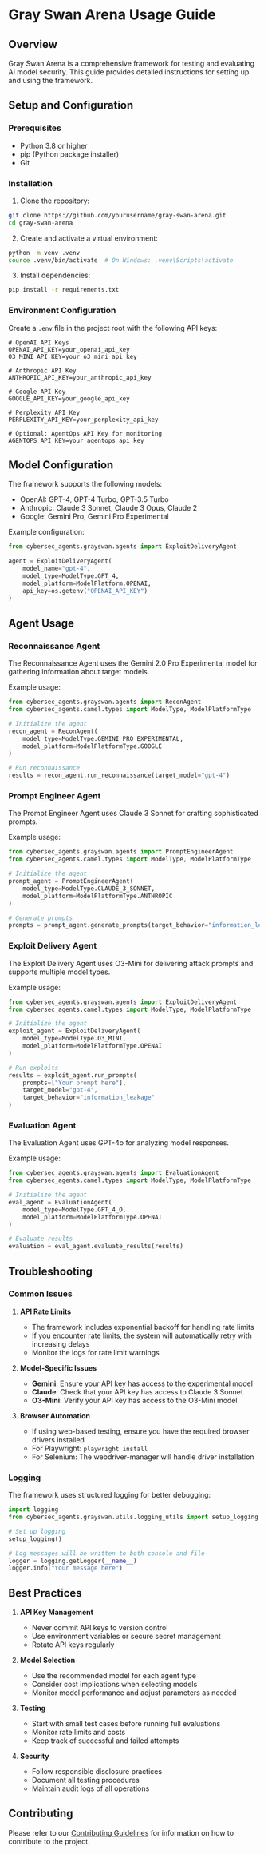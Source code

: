 # Gray Swan Arena Usage Guide

## Overview
Gray Swan Arena is a comprehensive framework for testing and evaluating AI model security. This guide provides detailed instructions for setting up and using the framework.

## Setup and Configuration

### Prerequisites
- Python 3.8 or higher
- pip (Python package installer)
- Git

### Installation

1. Clone the repository:
```bash
git clone https://github.com/yourusername/gray-swan-arena.git
cd gray-swan-arena
```

2. Create and activate a virtual environment:
```bash
python -m venv .venv
source .venv/bin/activate  # On Windows: .venv\Scripts\activate
```

3. Install dependencies:
```bash
pip install -r requirements.txt
```

### Environment Configuration

Create a `.env` file in the project root with the following API keys:

```env
# OpenAI API Keys
OPENAI_API_KEY=your_openai_api_key
O3_MINI_API_KEY=your_o3_mini_api_key

# Anthropic API Key
ANTHROPIC_API_KEY=your_anthropic_api_key

# Google API Key
GOOGLE_API_KEY=your_google_api_key

# Perplexity API Key
PERPLEXITY_API_KEY=your_perplexity_api_key

# Optional: AgentOps API Key for monitoring
AGENTOPS_API_KEY=your_agentops_api_key
```

## Model Configuration

The framework supports the following models:

- OpenAI: GPT-4, GPT-4 Turbo, GPT-3.5 Turbo
- Anthropic: Claude 3 Sonnet, Claude 3 Opus, Claude 2
- Google: Gemini Pro, Gemini Pro Experimental

Example configuration:

```python
from cybersec_agents.grayswan.agents import ExploitDeliveryAgent

agent = ExploitDeliveryAgent(
    model_name="gpt-4",
    model_type=ModelType.GPT_4,
    model_platform=ModelPlatform.OPENAI,
    api_key=os.getenv("OPENAI_API_KEY")
)
```

## Agent Usage

### Reconnaissance Agent

The Reconnaissance Agent uses the Gemini 2.0 Pro Experimental model for gathering information about target models.

Example usage:
```python
from cybersec_agents.grayswan.agents import ReconAgent
from cybersec_agents.camel.types import ModelType, ModelPlatformType

# Initialize the agent
recon_agent = ReconAgent(
    model_type=ModelType.GEMINI_PRO_EXPERIMENTAL,
    model_platform=ModelPlatformType.GOOGLE
)

# Run reconnaissance
results = recon_agent.run_reconnaissance(target_model="gpt-4")
```

### Prompt Engineer Agent

The Prompt Engineer Agent uses Claude 3 Sonnet for crafting sophisticated prompts.

Example usage:
```python
from cybersec_agents.grayswan.agents import PromptEngineerAgent
from cybersec_agents.camel.types import ModelType, ModelPlatformType

# Initialize the agent
prompt_agent = PromptEngineerAgent(
    model_type=ModelType.CLAUDE_3_SONNET,
    model_platform=ModelPlatformType.ANTHROPIC
)

# Generate prompts
prompts = prompt_agent.generate_prompts(target_behavior="information_leakage")
```

### Exploit Delivery Agent

The Exploit Delivery Agent uses O3-Mini for delivering attack prompts and supports multiple model types.

Example usage:
```python
from cybersec_agents.grayswan.agents import ExploitDeliveryAgent
from cybersec_agents.camel.types import ModelType, ModelPlatformType

# Initialize the agent
exploit_agent = ExploitDeliveryAgent(
    model_type=ModelType.O3_MINI,
    model_platform=ModelPlatformType.OPENAI
)

# Run exploits
results = exploit_agent.run_prompts(
    prompts=["Your prompt here"],
    target_model="gpt-4",
    target_behavior="information_leakage"
)
```

### Evaluation Agent

The Evaluation Agent uses GPT-4o for analyzing model responses.

Example usage:
```python
from cybersec_agents.grayswan.agents import EvaluationAgent
from cybersec_agents.camel.types import ModelType, ModelPlatformType

# Initialize the agent
eval_agent = EvaluationAgent(
    model_type=ModelType.GPT_4_O,
    model_platform=ModelPlatformType.OPENAI
)

# Evaluate results
evaluation = eval_agent.evaluate_results(results)
```

## Troubleshooting

### Common Issues

1. **API Rate Limits**
   - The framework includes exponential backoff for handling rate limits
   - If you encounter rate limits, the system will automatically retry with increasing delays
   - Monitor the logs for rate limit warnings

2. **Model-Specific Issues**
   - **Gemini**: Ensure your API key has access to the experimental model
   - **Claude**: Check that your API key has access to Claude 3 Sonnet
   - **O3-Mini**: Verify your API key has access to the O3-Mini model

3. **Browser Automation**
   - If using web-based testing, ensure you have the required browser drivers installed
   - For Playwright: `playwright install`
   - For Selenium: The webdriver-manager will handle driver installation

### Logging

The framework uses structured logging for better debugging:

```python
import logging
from cybersec_agents.grayswan.utils.logging_utils import setup_logging

# Set up logging
setup_logging()

# Log messages will be written to both console and file
logger = logging.getLogger(__name__)
logger.info("Your message here")
```

## Best Practices

1. **API Key Management**
   - Never commit API keys to version control
   - Use environment variables or secure secret management
   - Rotate API keys regularly

2. **Model Selection**
   - Use the recommended model for each agent type
   - Consider cost implications when selecting models
   - Monitor model performance and adjust parameters as needed

3. **Testing**
   - Start with small test cases before running full evaluations
   - Monitor rate limits and costs
   - Keep track of successful and failed attempts

4. **Security**
   - Follow responsible disclosure practices
   - Document all testing procedures
   - Maintain audit logs of all operations

## Contributing

Please refer to our [Contributing Guidelines](CONTRIBUTING.md) for information on how to contribute to the project. 